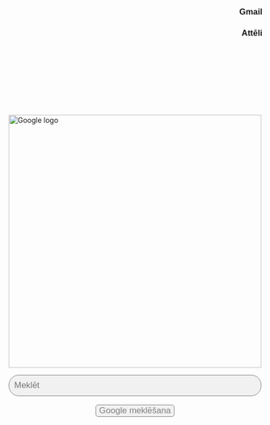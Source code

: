 <!doctype html>
<html lang="lv">
<title>Google</title>
<style>
.smaller-image {
    width: 500px;
    margin-left: auto;
    margin-right: auto;
    display: block;
    }
.class {
    width: 100px;
    margin-left: auto;
    margin-right: auto;
    display: block;
    }
.size {
    width: 500px;
    border-radius: 20px;
    padding: 10px;
    font-size: 17px;
    border: 1px solid grey;
    background: #f1f1f1;
    margin-left: auto;
    margin-right: auto;
    }
.font {
    font-family: arial, sans-serif;
    }
.button {
    width: 150 px;
    padding: 100 px;
    background: #f1f1f1;
    color: grey;
    font-size: 17px;
    border: 1px solid grey;
    cursor: pointer;
    border-radius: 5px;
    } 
</style>
<h3 align="right" class="font">Gmail</h3>
<h3 align="right" class="font">Attēli</h3>
<body>
<br>
<br>
<br>
<br>
<br>
<br>
<br>
<br>
<img class="smaller-image img-align" src="https://upload.wikimedia.org/wikipedia/commons/thumb/2/2f/Google_2015_logo.svg/1200px-Google_2015_logo.svg.png" alt="Google logo">
</body>
<form>
<center><p><input type="search" name="q" placeholder="Meklēt" class="size">
<br>
<br>
<input type="submit" value="Google meklēšana" class="button"></p></center>
</form>
</html>
